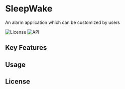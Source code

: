 # SleepWake
An alarm application which can be customized by users

![License](https://img.shields.io/badge/License-Apache_2.0-blue.svg)
![API](https://img.shields.io/badge/API-16%2B-green.svg)


Key Features
----------------

Usage
----------------

License
----------------

